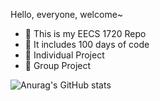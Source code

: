 
Hello, everyone, welcome~ 

- :orange_book: This is my EECS 1720 Repo
- :hammer: It includes 100 days of code
- :ram: Individual Project
- :meat_on_bone: Group Project


![Anurag's GitHub stats](https://github-readme-stats.vercel.app/api?username=z2108335219&show_icons=true&theme=radical)


